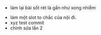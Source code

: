 - làm lại bài sốt rét là gần như xong nhiễm
* làm một slot to chắc của nội đi.
* xyz test commit
* chỉnh sửa lần 2